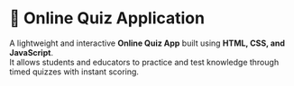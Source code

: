 # 🧠 Online Quiz Application

A lightweight and interactive **Online Quiz App** built using **HTML, CSS, and JavaScript**.  
It allows students and educators to practice and test knowledge through timed quizzes with instant scoring.


